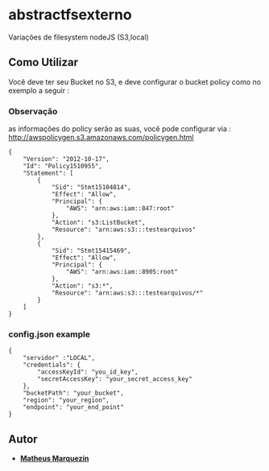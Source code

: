 # abstractfsexterno

Variações de filesystem nodeJS (S3,local)

## Como Utilizar

Você deve ter seu Bucket no S3, e deve configurar o bucket policy como no exemplo a seguir :

### Observação
as informações do policy serão as suas, você pode configurar via : http://awspolicygen.s3.amazonaws.com/policygen.html

```
{
    "Version": "2012-10-17",
    "Id": "Policy1510955",
    "Statement": [
        {
            "Sid": "Stmt15104814",
            "Effect": "Allow",
            "Principal": {
                "AWS": "arn:aws:iam::847:root"
            },
            "Action": "s3:ListBucket",
            "Resource": "arn:aws:s3:::testearquivos"
        },
        {
            "Sid": "Stmt15415469",
            "Effect": "Allow",
            "Principal": {
                "AWS": "arn:aws:iam::8905:root"
            },
            "Action": "s3:*",
            "Resource": "arn:aws:s3:::testearquivos/*"
        }
    ]
}
```

### config.json example

```
{
    "servidor" :"LOCAL",
    "credentials": {
        "accessKeyId": "you_id_key",
        "secretAccessKey": "your_secret_access_key"
    },
    "bucketPath": "your_bucket",
    "region": "your_region",
    "endpoint": "your_end_point"
}
```
## Autor

* [**Matheus Marquezin**](https://github.com/matheusmarquezin)

